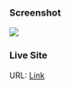 ### Screenshot

![](./screenshot.jpeg)

### Live Site

URL: [Link](https://youthful-dijkstra-a2d234.netlify.app/)
